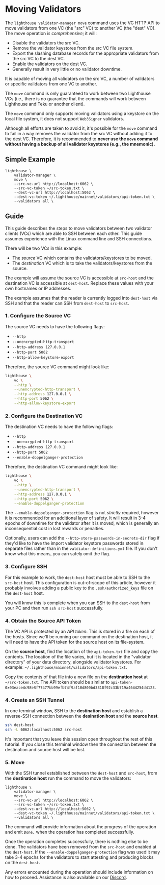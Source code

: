 # Moving Validators

The `lighthouse validator-manager move` command uses the VC HTTP API to move
validators from one VC (the "src" VC) to another VC (the "dest" VC). The move
operation is *comprehensive*; it will:

- Disable the validators the src VC.
- Remove the validator keystores from the src VC file system.
- Export the slashing database records for the appropriate validators from the src VC to the dest VC.
- Enable the validators on the dest VC.
- Generally result in very little or no validator downtime.

It is capable of moving all validators on the src VC, a number of validators or
specific validators from one VC to another.

The `move` command is only guaranteed to work between two Lighthouse VCs (i.e.,
there is no guarantee that the commands will work between Lighthouse and Teku or
another client).

The `move` command only supports moving validators using a keystore on the local
file system, it does not support `Web3Signer` validators.

Although all efforts are taken to avoid it, it's possible for the `move` command
to fail in a way removes the validator from the src VC without adding it to the
dest VC. Therefore, it is recommended to **never use the `move` command without
having a backup of all validator keystores (e.g., the mnemonic).**

## Simple Example

```
lighthouse \
	validator-manager \
	move \
	--src-vc-url http://localhost:6062 \
	--src-vc-token ~/src-token.txt \
	--dest-vc-url http://localhost:5062 \
	--dest-vc-token ~/.lighthouse/mainnet/validators/api-token.txt \
	--validators all \
```

## Guide

This guide describes the steps to move validators between two validator clients (VCs) which are
able to SSH between each other. This guide assumes experience with the Linux command line and SSH
connections.

There will be two VCs in this example:

- The *source* VC which contains the validators/keystores to be moved.
- The *destination* VC which is to take the validators/keystores from the source.

The example will assume the source VC is accessible at `src-host` and the destination VC is
accessible at `dest-host`. Replace these values with your own hostnames or IP addresses.

The example assumes that the reader is currently logged into `dest-host` via SSH
and that the reader can SSH from `dest-host` to `src-host`.

### 1. Configure the Source VC

The source VC needs to have the following flags:

- `--http`
- `--unencrypted-http-transport`
- `--http-address 127.0.0.1`
- `--http-port 5062`
- `--http-allow-keystore-export`

Therefore, the source VC command might look like:

```bash
lighthouse \
    vc \
    --http \
    --unencrypted-http-transport \
    --http-address 127.0.0.1 \
    --http-port 5062 \
    --http-allow-keystore-export
```

### 2. Configure the Destination VC

The destination VC needs to have the following flags:

- `--http`
- `--unencrypted-http-transport`
- `--http-address 127.0.0.1`
- `--http-port 5062`
- `--enable-doppelganger-protection`

Therefore, the destination VC command might look like:

```bash
lighthouse \
    vc \
    --http \
    --unencrypted-http-transport \
    --http-address 127.0.0.1 \
    --http-port 5062 \
    --enable-doppelganger-protection
```

The `--enable-doppelganger-protection` flag is not *strictly* required, however
it is recommended for an additional layer of safety. It will result in 3-4
epochs of downtime for the validator after it is moved, which is generally an
inconsequential cost in lost rewards or penalties.

Optionally, users can add the `--http-store-passwords-in-secrets-dir` flag if they'd like to have
the import validator keystore passwords stored in separate files rather than in the
`valdiator-definitions.yml` file. If you don't know what this means, you can safely omit the flag.

### 3. Configure SSH

For this example to work, the `dest-host` host must be able to SSH to the `src-host` host. This
configuration is out-of-scope of this article, however it probably involves adding a public key to
the `.ssh/authorized_keys` file on the `dest-host` host.

You will know this is complete when you can SSH to the `dest-host` from your PC and then run `ssh
src-host` successfully.

### 4. Obtain the Source API Token

The VC API is protected by an *API token*. This is stored in a file on each of the hosts. Since
we'll be running our command on the destination host, it will need to have the API token for the
source host on its file-system.

On the **source host**, find the location of the `api-token.txt` file and copy the contents. The
location of the file varies, but it is located in the "validator directory" of your data directory,
alongside validator keystores. For example: `~/.lighthouse/mainnet/validators/api-token.txt`.

Copy the contents of that file into a new file on the **destination host** at `~/src-token.txt`. The
API token should be similar to `api-token-0x03eace4c98e8f77477bb99efb74f9af10d800bd3318f92c33b719a4644254d4123`.

### 4. Create an SSH Tunnel

In one terminal window, SSH to the **destination host** and establish a reverse-SSH connection
between the **desination host** and the **source host**.

```bash
ssh dest-host
ssh -L 6062:localhost:5062 src-host
```

It's important that you leave this session open throughout the rest of this tutorial. If you close
this terminal window then the connection between the destination and source host will be lost.

### 5. Move

With the SSH tunnel established between the `dest-host` and `src-host`, from the **destination
host** run the command to move the validators:

```
lighthouse \
	validator-manager \
	move \
	--src-vc-url http://localhost:6062 \
	--src-vc-token ~/src-token.txt \
	--dest-vc-url http://localhost:5062 \
	--dest-vc-token ~/.lighthouse/mainnet/validators/api-token.txt \
	--validators all \
```

The command will provide information about the progress of the operation and
emit `Done.` when the operation has completed successfully.

Once the operation completes successfully, there is nothing else to be done. The
validators have been removed from the `src-host` and enabled at the `dest-host`.
If the `--enable-doppelganger-protection` flag was used it may take 3-4 epochs
for the validators to start attesting and producing blocks on the `dest-host`.

Any errors encounted during the operation should include information on how to
proceed. Assistance is also available on our
[Discord](https://discord.gg/cyAszAh).